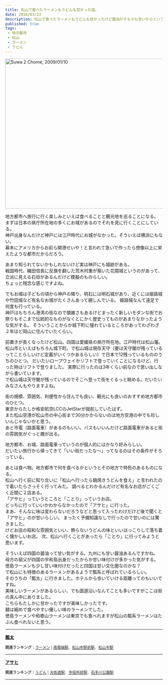 ```yaml
---
title: 松山で食べたラーメンもうどんも甘かった話。
date: 2016/03/23
description: 松山で食べたラーメンもうどんも甘かったけど醤油がそもそも甘いからということらしい話。
published: true
tags: 
 - 地方都市
 - 松山
 - ラーメン
 - うどん
---
```


<a data-flickr-embed="true"  href="https://www.flickr.com/photos/shigeki_takeguchi/3184448990/in/dateposted-public/" title="Suwa 2 Chome, 2009/01/10"><img src="https://farm4.staticflickr.com/3415/3184448990_8ff46cc729_o.jpg" width="640" height="480" alt="Suwa 2 Chome, 2009/01/10"></a><script async src="//embedr.flickr.com/assets/client-code.js" charset="utf-8"></script>

地方都市へ旅行に行く楽しみといえば食べることと観光地を巡ることになる。  
まずは日本の県庁所在地の多くにお城があるのでそれを見に行くことにしている。  
神戸出身なんだけど神戸には江戸時代にお城がなかった。そういえば横浜にもない。  
幕末にアメリカからお前ら開港せいや！と言われて急いで作ったら想像以上に栄えたような都市だからだろう。

<!-- more -->

あまり知られてないかもしれないけど実は神戸にも城跡がある。  
戦国時代、織田信長に反旗を翻した荒木村重が築いた花隈城というのがあって、立派に見える石垣があるんだけど模擬のものらしい。  
ちょっと残念な感じですよね。

でもお城は子どもの頃から神戸の隣り、明石には明石城があり、近くには姫路城や竹田城など有名なお城がたくさんあって親しんでいる。
姫路城なんて遠足で何度も行っている。  
神戸はもちろん港湾の街なので猥雑さもあるけどまったく新しいモダンな街でお祭りもそこまで伝統的なものがなくとにかく歴史ってものがあまりなかったような気がする。
そういうことからか城下町に憧れているところがあってわざわざ２年ほど岡山に住んでいたくらい。

前置きが長くなったけど松山。四国は愛媛県の県庁所在地。江戸時代は松山藩。  
松山市といえばもちろん城下町。で松山城は現存天守（要は天守閣が残っているってことらしいけど定義がいくつかあるらしい）で日本で12残っているもののうちのひとつ。
だいたいロープウェイかリフトで登っていくことになるけど、行った時はリフトで登りました。
実際に行ったのは3年くらい前なので思い出しながら書いています。  
で松山城は天守閣が残っているのでそこへ登って街をぐるっと眺める。だいたいみなさんもやりますよね。

街の規模、雰囲気、利便性から住んでも良い、観光にも良いのおすすめ地方都市のひとつ。  
東京からたしか格安航空LCCのJetStarが就航していたはず。  
また松山空港が松山市の中心街まで30分かからないのは地方空港の中でも珍しいんじゃないかと思う。  
あと市電（路面電車）があるのもいい。バスもいいんだけど路面電車があると街の雰囲気がぐっと趣が出る。  

地方都市、お城、路面電車っていうのが個人的にはかなり好みらしい。  
だいたい旅行から帰ってきて「いい街だったな〜」ってなるのはその条件がそろっている。

あとは食べ物。地方都市で何を食べるかというとその地方で特色のあるものになる。  
松山へ行く前に知り合いに「松山へ行ったら鍋焼きうどんを食え」と言われたので着いたらさっそく行ってみた。
調べるとわかるんだけど有名なお店がごくごく近間に２店ある。  
「アサヒ」っていうところと「ことり」っていうお店。  
どっちに行っていいかわからなかったので「アサヒ」に行った。  
まあ、そんなに味は変わらないだろうなどと思って入ったわけだけど後で聞くと「アサヒ」のが甘いらしい。
まったく予備知識なしで行ったので甘いのには驚きました。  
けどお店の昭和な雰囲気といい、飾らないうどんの味といいほっこりして落ち着く懐かしいお店。
次、松山へ行くことがあったら「ことり」に行ってみようと思います。

そういえば四国の醤油って甘い気がする。九州にも甘い醤油あるんですかね。  
母方の祖父が四国の宇和島出身だったからか甘い味付けが多かった気がする。  
徳島ラーメンも少し甘い味付けだったと四国は甘い文化圏なのかな？  
で松山にも特徴のあるラーメンがあるようで瓢系と呼ばれているらしい。  
そのうちの「瓢太」に行きました。ホテルから歩いていける距離ってのもいいですね。  
美味しいラーメンがあるらしい、でも国道沿いなんてことも多いですがここは街の真ん中にありました。  
こちらもたしかに甘かったですが美味しかったです。  
麺は細めで食べやすい優しい味のラーメンでした。  
徳島ラーメンや和歌山ラーメンは東京でも食べれますが松山の瓢系ラーメンはたぶん食べれないと思う。

---

<div class="tabelog">
<p><strong><a href="https://tabelog.com/ehime/A3801/A380101/38000972/" target="_blank">瓢太</a></strong><p>
<script src="https://tabelog.com/badge/google_badge?escape=false&rcd=38000972" type="text/javascript" charset="utf-8"></script>
</div>
<p style="color:#444444; font-size:12px;">
<strong>関連ランキング：</strong><a href="https://tabelog.com/rstLst/ramen/">ラーメン</a> | <a href="https://tabelog.com/ehime/A3801/A380101/R9682/rstLst/">南堀端駅</a>、<a href="https://tabelog.com/ehime/A3801/A380101/R9310/rstLst/">松山市駅前駅</a>、<a href="https://tabelog.com/ehime/A3801/A380101/R9307/rstLst/">松山市駅</a></p>

---

<div class="tabelog">
<p><strong><a href="https://tabelog.com/ehime/A3801/A380101/38000348/" target="_blank">アサヒ</a></strong><p>
<script src="https://tabelog.com/badge/google_badge?escape=false&rcd=38000348" type="text/javascript" charset="utf-8"></script>
</div>
<p style="color:#444444; font-size:12px;">
<strong>関連ランキング：</strong><a href="https://tabelog.com/rstLst/udon/">うどん</a> | <a href="https://tabelog.com/ehime/A3801/A380101/R1664/rstLst/">大街道駅</a>、<a href="https://tabelog.com/ehime/A3801/A380101/R4871/rstLst/">市役所前駅</a>、<a href="https://tabelog.com/ehime/A3801/A380101/R660/rstLst/">石手川公園駅</a></p>

---
